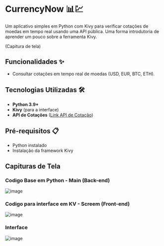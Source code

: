 # CurrencyNow 📊💹

Um aplicativo simples em Python com Kivy para verificar cotações de moedas em tempo real usando uma API pública.
Uma forma introdutoria de aprender um pouco sobre a ferramenta Kivy.

(Capitura de tela)

## Funcionalidades ✨
- Consultar cotações em tempo real de moedas (USD, EUR, BTC, ETH).

## Tecnologias Utilizadas 🛠️
- **Python 3.9+**
- **Kivy** (para a interface)
- **API de Cotações** ([Link API de Cotação](https://docs.awesomeapi.com.br/api-de-moedas))

## Pré-requisitos 📋
- Python instalado
- Instalação da framework Kivy

## Capituras de Tela
### Codigo Base em Python - Main (Back-end)
![image](https://github.com/user-attachments/assets/4b5b9a5d-4a19-493c-8469-02a4f390954e)
### Codigo para interface em KV - Screem (Front-end)
![image](https://github.com/user-attachments/assets/c36dbf9d-bcaf-44f0-90a4-ad36ea2f000c)
### Interface
![image](https://github.com/user-attachments/assets/fd4d13be-150c-4cb4-bf42-87df2b218334)

